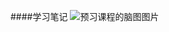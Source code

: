 ####学习笔记
![预习课程的脑图图片](http://oss.wangboak.com/week00/%E9%A2%84%E4%B9%A0%E4%B8%80%EF%BC%9A%E6%95%B0%E6%8D%AE%E7%BB%93%E6%9E%84%E4%B8%8E%E7%AE%97%E6%B3%95%E6%80%BB%E8%A7%88%EF%BC%88wangboak%EF%BC%89.png)







